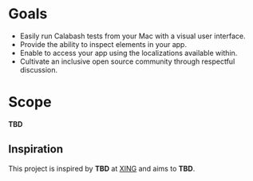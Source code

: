 # Goals

- Easily run Calabash tests from your Mac with a visual user interface.
- Provide the ability to inspect elements in your app.
- Enable to access your app using the localizations available within.
- Cultivate an inclusive open source community through respectful discussion.

# Scope

**TBD**

## Inspiration

This project is inspired by **TBD** at [XING](https://www.xing.com) and aims to **TBD**.
